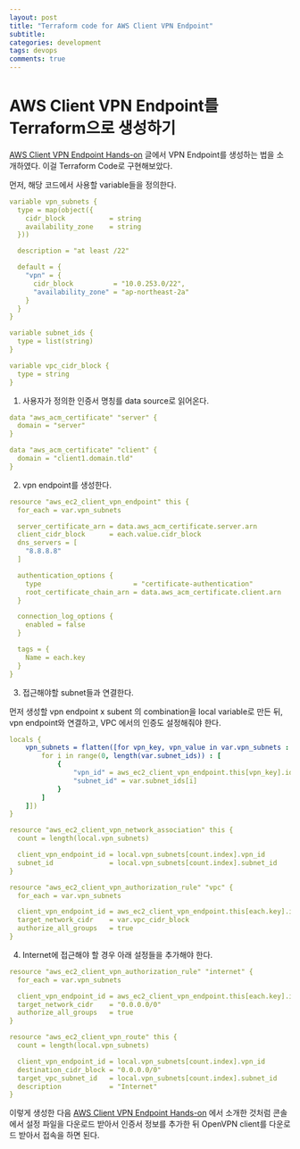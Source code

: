 ```yaml
---
layout: post
title: "Terraform code for AWS Client VPN Endpoint"
subtitle:  
categories: development
tags: devops
comments: true
---
```


# AWS Client VPN Endpoint를 Terraform으로 생성하기

[AWS Client VPN Endpoint Hands-on](https://devstarsj.github.io/development/2023/09/17/AWS.Client.VPN.Endpoint) 글에서 VPN Endpoint를 생성하는 법을 소개하였다. 이걸 Terraform Code로 구현해보았다.

먼저, 해당 코드에서 사용할 variable들을 정의한다.
```yaml
variable vpn_subnets {
  type = map(object({
    cidr_block           = string
    availability_zone    = string
  }))

  description = "at least /22"

  default = {
    "vpn" = {
      cidr_block          = "10.0.253.0/22",
      "availability_zone" = "ap-northeast-2a"
    }
  }
}

variable subnet_ids {
  type = list(string)
}

variable vpc_cidr_block {
  type = string
}

```

1. 사용자가 정의한 인증서 명칭를 data source로 읽어온다.

```yaml
data "aws_acm_certificate" "server" {
  domain = "server"
}

data "aws_acm_certificate" "client" {
  domain = "client1.domain.tld"
}
```

2. vpn endpoint를 생성한다.

```yaml
resource "aws_ec2_client_vpn_endpoint" this {
  for_each = var.vpn_subnets

  server_certificate_arn = data.aws_acm_certificate.server.arn
  client_cidr_block      = each.value.cidr_block
  dns_servers = [
    "8.8.8.8"
  ]

  authentication_options {
    type                       = "certificate-authentication"
    root_certificate_chain_arn = data.aws_acm_certificate.client.arn
  }

  connection_log_options {
    enabled = false
  }

  tags = {
    Name = each.key
  }
}
```

3. 접근해야할 subnet들과 연결한다.

먼저 생성할 vpn endpoint x subent 의 combination을 local variable로 만든 뒤, vpn endpoint와 연결하고, VPC 에서의 인증도 설정해줘야 한다.

```yaml
locals {
    vpn_subnets = flatten([for vpn_key, vpn_value in var.vpn_subnets : [
        for i in range(0, length(var.subnet_ids)) : [
            {
                "vpn_id" = aws_ec2_client_vpn_endpoint.this[vpn_key].id,
                "subnet_id" = var.subnet_ids[i]
            }
        ]
    ]])
}

resource "aws_ec2_client_vpn_network_association" this {
  count = length(local.vpn_subnets)

  client_vpn_endpoint_id = local.vpn_subnets[count.index].vpn_id
  subnet_id              = local.vpn_subnets[count.index].subnet_id
}

resource "aws_ec2_client_vpn_authorization_rule" "vpc" {
  for_each = var.vpn_subnets

  client_vpn_endpoint_id = aws_ec2_client_vpn_endpoint.this[each.key].id
  target_network_cidr    = var.vpc_cidr_block
  authorize_all_groups   = true
}
```

4.  Internet에 접근해야 할 경우 아래 설정들을 추가해야 한다.

```yaml
resource "aws_ec2_client_vpn_authorization_rule" "internet" {
  for_each = var.vpn_subnets

  client_vpn_endpoint_id = aws_ec2_client_vpn_endpoint.this[each.key].id
  target_network_cidr    = "0.0.0.0/0"
  authorize_all_groups   = true
}

resource "aws_ec2_client_vpn_route" this {
  count = length(local.vpn_subnets)

  client_vpn_endpoint_id = local.vpn_subnets[count.index].vpn_id
  destination_cidr_block = "0.0.0.0/0"
  target_vpc_subnet_id   = local.vpn_subnets[count.index].subnet_id
  description            = "Internet"
}
```

이렇게 생성한 다음 [AWS Client VPN Endpoint Hands-on](https://devstarsj.github.io/development/2023/09/17/AWS.Client.VPN.Endpoint) 에서 소개한 것처럼 콘솔에서 설정 파일을 다운로드 받아서 인증서 정보를 추가한 뒤 OpenVPN client를 다운로드 받아서 접속을 하면 된다.